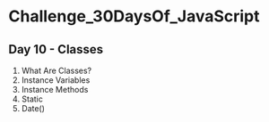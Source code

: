 # Challenge_30DaysOf_JavaScript

## Day 10 - Classes

1. What Are Classes?
2. Instance Variables
3. Instance Methods
4. Static
5. Date()